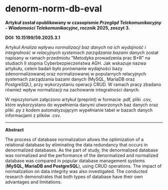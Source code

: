 # denorm-norm-db-eval

**Artykuł został opublikowany w czasopismie _Przegląd Telekomunikacyjny - Wiadomości Telekomunikacyjne_, rocznik 2025, zeszyt 3.**

**DOI: 10.15199/59.2025.3.1**

Artykuł _Analiza wpływu normalizacji baz danych na ich wydajność i integralność w relacyjnych systemach zarządzania bazami danych_ został napisany w ramach przedmiotu "Metodyka prowadzenia prac B+R" na studiach II stopnia Cyberbezpieczeństwa AGH. Jak wskazuje nazwa artykułu, celem badań było porównanie wydajności bazy zdenormalizowanej oraz normalizowanej w popularnych relacyjnych systemach zarządzania bazami danych (MySQL, MariaDB oraz PostgreSQL), przy wykorzystaniu operacji CRUD. W ramach pracy zbadano również wpływ normalizacji na zachowanie integralności danych.

W repozytorium załączono artykuł (preprint) w formacie .pdf, pliki .csv, które wykorzystano do wypełnienia danymi utworzonych baz danych oraz pliki .py z kodem automatyzującym wypełnianie tabel w bazach danych informacjami z plików .csv.

---

**Abstract**

The process of database normalization allows the optimization of a relational database by eliminating the data redundancy that occurs in denormalized databases. As the
part of study, the denormalized database was normalized and the performance of the denormalized and normalized database was compared in popular database management
systems (**MySQL, MariaDB and PostgreSQL**), using CRUD operations. The impact of normalization on data integrity was also investigated. The conducted research demonstrates that both types of database have their
own advantages and limitations.


